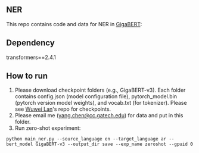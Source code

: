## NER
This repo contains code and data for NER in [GigaBERT](https://arxiv.org/pdf/2004.14519.pdf):

## Dependency
transformers==2.4.1

## How to run
1. Please download checkpoint folders (e.g., GigaBERT-v3). Each folder contains config.json (model configuration file), pytorch_model.bin (pytorch version model weights), and vocab.txt (for tokenizer). Please see [Wuwei Lan](https://github.com/lanwuwei/GigaBERT)'s repo for checkpoints.
2. Please email me (yang.chen@cc.gatech.edu) for data and put in this folder.
3. Run zero-shot experiment:
```
python main_ner.py --source_language en --target_language ar --bert_model GigaBERT-v3 --output_dir save --exp_name zeroshot --gpuid 0
